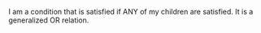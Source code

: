 I am a condition that is satisfied if ANY of my children are satisfied. It is a generalized OR relation.
